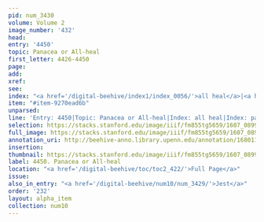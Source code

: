 ```yaml
---
pid: num_3430
volume: Volume 2
image_number: '432'
head:
entry: '4450'
topic: Panacea or All-heal
first_letter: 4426-4450
page:
add:
xref:
see:
index: "<a href='/digital-beehive/index1/index_0056/'>all heal</a>|<a href='/digital-beehive/index4/index_2847/'>panacea</a>"
item: "#item-9270ead6b"
unparsed:
line: 'Entry: 4450|Topic: Panacea or All-heal|Index: all heal|Index: panacea|#item-9270ead6b'
selection: https://stacks.stanford.edu/image/iiif/fm855tg5659/1607_0899/815,4344,2740,284/full/0/default.jpg
full_image: https://stacks.stanford.edu/image/iiif/fm855tg5659/1607_0899/full/full/0/default.jpg
annotation_uri: http://beehive-anno.library.upenn.edu/annotation/1680115566477
insertion:
thumbnail: https://stacks.stanford.edu/image/iiif/fm855tg5659/1607_0899/815,4344,600,180/250,/0/default.jpg
label: 4450. Panacea or All-heal
location: "<a href='/digital-beehive/toc/toc2_422/'>Full Page</a>"
issue:
also_in_entry: "<a href='/digital-beehive/num10/num_3429/'>Jest</a>"
order: '232'
layout: alpha_item
collection: num10
---
```

